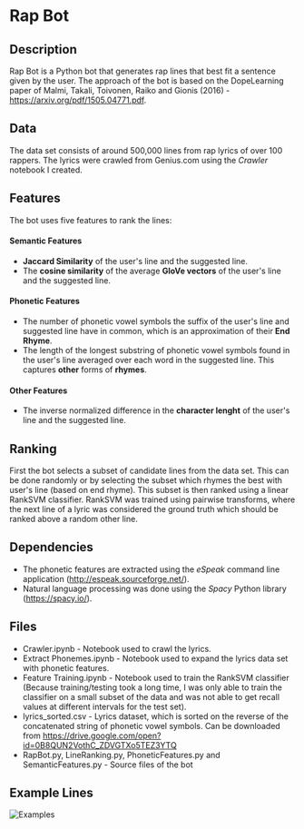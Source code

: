 # Rap Bot

## Description

Rap Bot is a Python bot that generates rap lines that best fit a sentence given by the user. The approach of the bot is based on the DopeLearning paper of Malmi, Takali, Toivonen, Raiko and Gionis (2016) - <https://arxiv.org/pdf/1505.04771.pdf>.

## Data

The data set consists of around 500,000 lines from rap lyrics of over  100 rappers. The lyrics were crawled from Genius.com using the *Crawler* notebook I created.

## Features

The bot uses five features to rank the lines:

#### Semantic Features
- **Jaccard Similarity** of the user's line and the suggested line.
- The **cosine similarity** of the average **GloVe vectors** of the user's line and the suggested line.

#### Phonetic Features
- The number of phonetic vowel symbols the suffix of the user's line and suggested line have in common, which is an approximation of their **End Rhyme**.
- The length of the longest substring of phonetic vowel symbols found in the user's line averaged over each word in the suggested line. This captures **other** forms of **rhymes**.

#### Other Features
- The inverse normalized difference in the **character lenght** of the user's line and the suggested line.

## Ranking
First the bot selects a subset of candidate lines from the data set. This can be done randomly or by selecting the subset which rhymes the best with user's line (based on end rhyme). This subset is then ranked using a linear RankSVM classifier. RankSVM was trained using pairwise transforms, where the next line of a lyric was considered the ground truth which should be ranked above a random other line.

## Dependencies
- The phonetic features are extracted using the *eSpeak* command line application (<http://espeak.sourceforge.net/>).
- Natural language processing was done using the *Spacy* Python library (<https://spacy.io/>).

## Files
- Crawler.ipynb - Notebook used to crawl the lyrics.
- Extract Phonemes.ipynb - Notebook used to expand the lyrics data set with phonetic features.
- Feature Training.ipynb - Notebook used to train the RankSVM classifier (Because training/testing took a long time, I was only able to train the classifier on a small subset of the data and was not able to get recall values at different intervals for the test set).
- lyrics_sorted.csv - Lyrics dataset, which is sorted on the reverse of the concatenated string of phonetic vowel symbols. Can be downloaded from <https://drive.google.com/open?id=0B8QUN2VothC_ZDVGTXo5TEZ3YTQ>
- RapBot.py, LineRanking.py, PhoneticFeatures.py and SemanticFeatures.py - Source files of the bot

## Example Lines
![Examples](http://i.imgur.com/D6SMyIc.png)
